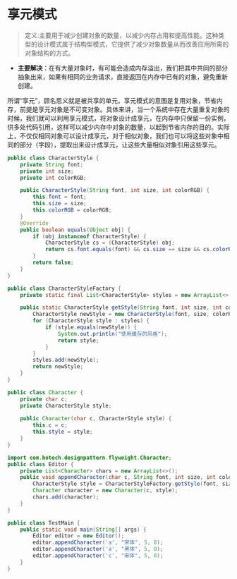 # 享元模式
>定义:主要用于减少创建对象的数量，以减少内存占用和提高性能。这种类型的设计模式属于结构型模式，它提供了减少对象数量从而改善应用所需的对象结构的方式。


- **主要解决**：在有大量对象时，有可能会造成内存溢出，我们把其中共同的部分抽象出来，如果有相同的业务请求，直接返回在内存中已有的对象，避免重新创建。

所谓“享元”，顾名思义就是被共享的单元。享元模式的意图是复用对象，节省内存，前提是享元对象是不可变对象。具体来讲，当一个系统中存在大量重复对象的时候，我们就可以利用享元模式，将对象设计成享元，在内存中只保留一份实例，供多处代码引用，这样可以减少内存中对象的数量，以起到节省内存的目的。实际上，不仅仅相同对象可以设计成享元，对于相似对象，我们也可以将这些对象中相同的部分（字段），提取出来设计成享元，让这些大量相似对象引用这些享元。

```java
public class CharacterStyle {
    private String font;
    private int size;
    private int colorRGB;

    public CharacterStyle(String font, int size, int colorRGB) {
        this.font = font;
        this.size = size;
        this.colorRGB = colorRGB;
    }
    @Override
    public boolean equals(Object obj) {
        if (obj instanceof CharacterStyle) {
            CharacterStyle cs = (CharacterStyle) obj;
            return cs.font.equals(font) && cs.size == size && cs.colorRGB == colorRGB;
        }
        return false;
    }
}
```

```java
public class CharacterStyleFactory {
    private static final List<CharacterStyle> styles = new ArrayList<>();

    public static CharacterStyle getStyle(String font, int size, int colorRGB) {
        CharacterStyle newStyle = new CharacterStyle(font, size, colorRGB);
        for (CharacterStyle style : styles) {
            if (style.equals(newStyle)) {
                System.out.println("使用缓存的风格");
                return style;
            }
        }
        styles.add(newStyle);
        return newStyle;
    }
}
```

```java
public class Character {
    private char c;
    private CharacterStyle style;
    
    public Character(char c, CharacterStyle style) {
        this.c = c;
        this.style = style;
    }
}
```

```java
import com.botech.designpattern.flyweight.Character;
public class Editor {
    private List<Character> chars = new ArrayList<>();
    public void appendCharacter(char c, String font, int size, int colorRGB) {
        CharacterStyle style = CharacterStyleFactory.getStyle(font, size, colorRGB);
        Character character = new Character(c, style);
        chars.add(character);
    }
}
```

```java
public class TestMain {
    public static void main(String[] args) {
        Editor editor = new Editor();
        editor.appendCharacter('a', "宋体", 5, 0);
        editor.appendCharacter('a', "黑体", 5, 0);
        editor.appendCharacter('c', "宋体", 5, 0);
    }
}

```



